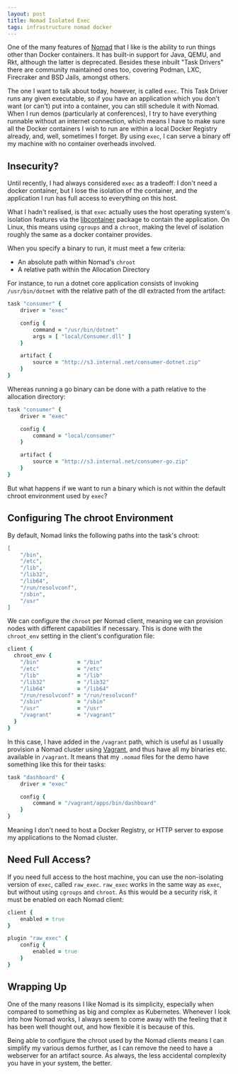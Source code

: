 ```yaml
---
layout: post
title: Nomad Isolated Exec
tags: infrastructure nomad docker
---
```


One of the many features of [Nomad](https://nomadproject.io) that I like is the ability to run things other than Docker containers.  It has built-in support for Java, QEMU, and Rkt, although the latter is deprecated.  Besides these inbuilt "Task Drivers" there are community maintained ones too, covering Podman, LXC, Firecraker and BSD Jails, amongst others.

The one I want to talk about today, however, is called `exec`.  This Task Driver runs any given executable, so if you have an application which you don't want (or can't) put into a container, you can still schedule it with Nomad.  When I run demos (particularly at conferences), I try to have everything runnable without an internet connection, which means I have to make sure all the Docker containers I wish to run are within a local Docker Registry already, and, well, sometimes I forget.  By using `exec`, I can serve a binary off my machine with no container overheads involved.


## Insecurity?

Until recently, I had always considered `exec` as a tradeoff: I don't need a docker container, but I lose the isolation of the container, and the application I run has full access to everything on this host.

What I hadn't realised, is that `exec` actually uses the host operating system's isolation features via the [libcontainer](https://pkg.go.dev/github.com/opencontainers/runc/libcontainer?tab=doc) package to contain the application.  On Linux, this means using `cgroups` and a `chroot`, making the level of isolation roughly the same as a docker container provides.


When you specify a binary to run, it must meet a few criteria:

- An absolute path within Nomad's `chroot`
- A relative path within the Allocation Directory

For instance, to run a dotnet core application consists of invoking `/usr/bin/dotnet` with the relative path of the dll extracted from the artifact:

```ruby
task "consumer" {
    driver = "exec"

    config {
        command = "/usr/bin/dotnet"
        args = [ "local/Consumer.dll" ]
    }

    artifact {
        source = "http://s3.internal.net/consumer-dotnet.zip"
    }
}
```

Whereas running a go binary can be done with a path relative to the allocation directory:

```ruby
task "consumer" {
    driver = "exec"

    config {
        command = "local/consumer"
    }

    artifact {
        source = "http://s3.internal.net/consumer-go.zip"
    }
}
```

But what happens if we want to run a binary which is not within the default chroot environment used by `exec`?

## Configuring The chroot Environment

By default, Nomad links the following paths into the task's chroot:

```json
[
    "/bin",
    "/etc",
    "/lib",
    "/lib32",
    "/lib64",
    "/run/resolvconf",
    "/sbin",
    "/usr"
]
```

We can configure the `chroot` per Nomad client, meaning we can provision nodes with different capabilities if necessary.  This is done with the `chroot_env` setting in the client's configuration file:

```ruby
client {
  chroot_env {
    "/bin"            = "/bin"
    "/etc"            = "/etc"
    "/lib"            = "/lib"
    "/lib32"          = "/lib32"
    "/lib64"          = "/lib64"
    "/run/resolvconf" = "/run/resolvconf"
    "/sbin"           = "/sbin"
    "/usr"            = "/usr"
    "/vagrant"        = "/vagrant"
  }
}
```

In this case, I have added in the `/vagrant` path, which is useful as I usually provision a Nomad cluster using [Vagrant](https://vagrantup.com), and thus have all my binaries etc. available in `/vagrant`.  It means that my `.nomad` files for the demo have something like this for their tasks:

```ruby
task "dashboard" {
    driver = "exec"

    config {
        command = "/vagrant/apps/bin/dashboard"
    }
}
```

Meaning I don't need to host a Docker Registry, or HTTP server to expose my applications to the Nomad cluster.

## Need Full Access?

If you need full access to the host machine, you can use the non-isolating version of `exec`, called `raw_exec`.  `raw_exec` works in the same way as `exec`, but without using `cgroups` and `chroot`.  As this would be a security risk, it must be enabled on each Nomad client:

```ruby
client {
    enabled = true
}

plugin "raw_exec" {
    config {
        enabled = true
    }
}
```

## Wrapping Up

One of the many reasons I like Nomad is its simplicity, especially when compared to something as big and complex as Kubernetes.  Whenever I look into how Nomad works, I always seem to come away with the feeling that it has been well thought out, and how flexible it is because of this.

Being able to configure the chroot used by the Nomad clients means I can simplify my various demos further, as I can remove the need to have a webserver for an artifact source. As always, the less accidental complexity you have in your system, the better.
